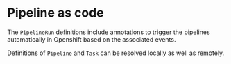 # Pipeline as code

The `PipelineRun` definitions include annotations to trigger the pipelines automatically in Openshift based on the associated events.

Definitions of `Pipeline` and `Task` can be resolved locally as well as remotely.